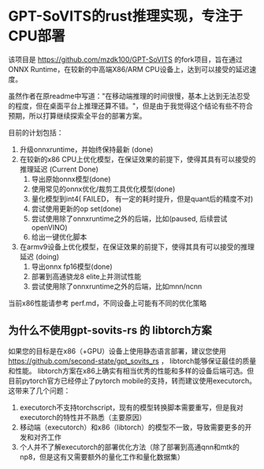 # GPT-SoVITS的rust推理实现，专注于CPU部署

该项目是 <https://github.com/mzdk100/GPT-SoVITS> 的fork项目，旨在通过ONNX Runtime，在较新的中高端X86/ARM CPU设备上，达到可以接受的延迟速度。

虽然作者在原readme中写道："在移动端推理的时间很慢，基本上达到无法忍受的程度，但在桌面平台上推理还算不错。"，但是由于我觉得这个结论有些不符合预期，所以打算继续探索全平台的部署方案。

目前的计划包括：

1. 升级onnxruntime，并始终保持最新 (done)
2. 在较新的x86 CPU上优化模型，在保证效果的前提下，使得其具有可以接受的推理延迟 (Current Done)
    1. 导出原始onnx模型(done)
    2. 使用常见的onnx优化/裁剪工具优化模型(done)
    3. 量化模型到int4( FAILED， 有一定的耗时提升，但是quant后的精度不对)
    4. 尝试使用更新的op set(done)
    5. 尝试使用除了onnxruntime之外的后端，比如(paused, 后续尝试openVINO)
    6. 给出一键优化脚本
3. 在armv9设备上优化模型，在保证效果的前提下，使得其具有可以接受的推理延迟 (doing)
    1. 导出onnx fp16模型(done)
    2. 部署到高通骁龙8 elite上并测试性能
    3. 尝试使用除了onnxruntime之外的后端，比如mnn/ncnn

当前x86性能请参考 perf.md，不同设备上可能有不同的优化策略

## 为什么不使用gpt-sovits-rs 的 libtorch方案

如果您的目标是在x86（+GPU）设备上使用静态语言部署，建议您使用 <https://github.com/second-state/gpt_sovits_rs> ， libtorch能够保证最佳的质量和性能。
libtorch方案在x86上确实有相当优秀的性能和多样的设备后端可选。但目前pytorch官方已经停止了pytorch mobile的支持，转而建议使用executorch。这带来了几个问题：

1. executorch不支持torchscript，现有的模型转换脚本需要重写，但是我对executorch的特性并不熟悉（主要原因）
2. 移动端（executorch）和x86（libtorch）的模型不一致，导致需要更多的开发和对齐工作
3. 个人并不了解executorch的部署优化方法（除了部署到高通qnn和mtk的np8，但是这有又需要额外的量化工作和量化数据集）
